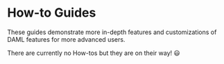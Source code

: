 How-to Guides
=========

These guides demonstrate more in-depth features and customizations of DAML features for more advanced users.

There are currently no How-tos but they are on their way! 😃